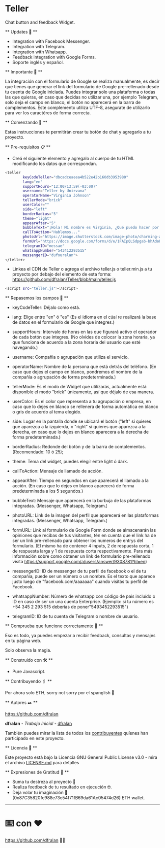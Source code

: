 # Teller
Chat button and feedback Widget.

** Updates 🤖 **

- Integration with Facebook Messenger.
- Integration with Telegram.
- Integration with Whatsapp.
- Feedback integration with Google Forms.
- Soporte inglés y español.

** Importante 🦄 **

La integración con el formulario de Google se realiza manualmente, es decir que tienes que generar el link del formulario de Google pre-rellenado desde tu cuenta de Google iniciada.
Puedes integrar solo una plataforma o todas las que quieras, en caso que decidas no utilizar una, por ejemplo Telegram, solo deja el campo en blanco, el botón no aparecerá en la barra de complementos.
Este complemento utiliza UTF-8, asegurate de utilizarlo para ver los caractéres de forma correcta.

** Comenzando 🚀 **

Estas instrucciones te permitirán crear tu botón de chat y agregarlo a tu proyecto.

** Pre-requisitos 📋 **

- Creá el siguiente elemento y agregalo al cuerpo de tu HTML modificando los datos que correspondan.

```bash
<teller 
        keyCodeTeller="dbcadceaeea4b522e42b160db3953980"
        lang="en"
        supportHours="12:00/13:59(-03:00)"
        username="Teller by Unirvana"
        operatorName="Virginia Johnson"
        tellerMode="brick"
        userColor=""
        side="left"
        borderRadius="5"
        theme="light"
        appearAfter="5"
        bubbleText="¡Hola! Mi nombre es Virginia, ¿Qué puedo hacer por ti?"
        callToAction="Hablemos..."
        photoUrl="https://image.shutterstock.com/image-photo/charming-asian-woman-working-office-260nw-1931289647.jpg"
        formUrl="https://docs.google.com/forms/d/e/1FAIpQLSdpgab-bhAdoFrIO7hqw2woqA7dIzxNHZa5sXCoMGfHT7NNCg/viewform?usp=pp_url&entry.1085830910=nice&entry.601918770=pepe&entry.1067325052=naranja&entry.52853599=pepe"
        telegramID="messae"
        whatsappNumber="543412293515"
        messengerID="dufouralan">
</teller>
```

- Linkea el CDN de Teller o agrega el archivo teller.js o teller.min.js a tu proyecto por debajo del elemento de esta forma: https://github.com/dfralan/Teller/blob/main/teller.js

```bash
<script src="teller.js"></script> 
```

** Repasemos los campos 🔧 **

- keyCodeTeller: Déjalo como está.

- lang: Elige entre "en" ó "es" (Es el idioma en el cúal re realizará la base de datos en el formulario de Google que integres.)

- supportHours: Intervalo de horas en las que figurará activo el operador de cada botón que integres. (No olvides de colocar la zona horaria, ya que funciona de acuerdo a la zona horaria del usuario que esté navegando.) 

- username: Compañia o agrupación que utiliza el servicio.

- operatorName: Nombre de la persona que está detrás del teléfono. (En caso que dejes el campo en blanco, pondremos el nombre de la compañía o agrupación de forma predeterminada.)

- tellerMode: Es el modo de Widget que utilizarás, actualmente está disponible el modo "brick" únicamente, así que déjalo de esa manera.

- userColor: Es el color que representa a tu agrupación o empresa, en caso que lo dejes en blanco se rellenera de forma automática en blanco o gris de acuerdo al tema elegido.

- side: Lugar en la pantalla donde se ubicará el botón ("left" si quieres que aparezca a la izquierda, o "right" si quieres que aparezca a la derecha, en caso que lo dejes en blanco aparecera a la derecha de forma predeterminada.)

- borderRadius: Redonde del botón y de la barra de complementos. (Recomendado: 10 ó 25);

- theme: Tema del widget, puedes elegír entre light ó dark.

- callToAction: Mensaje de llamado de acción.

- appearAfter: Tiempo en segundos en que aparecerá el llamado a la acción. (En caso que lo dejes en blanco aparecerá de forma predeterminada a los 5 segundos.)

- bubbleText: Mensaje que aparecerá en la burbuja de las plataformas integradas. (Messenger, Whatsapp, Telegram.)

- photoURL: Link de la imagen del perfil que aparecerá en las plataformas integradas. (Messenger, Whatsapp, Telegram.)

- formURL: Link al formulario de Google Form donde se almacenarán las opiniones que recibas de tus visitantes, tén en cuenta que el link ha de ser un link pre-rellenado para obtener los numeros de entrys del formulario. (El mismo ha de contener 4 inputs, 2 de respuesta corta, 1 de respuesta larga y 1 de respuesta corta respectivamente. Para más información sobre como obtener un link de formulario pre-rellenado visitá https://support.google.com/a/users/answer/9308781?hl=en)

- messengerID: ID de messenger de tu perfil de facebook o el de tu compañia, puede ser un número o un nombre. Es el texto que aparece justo luego de "facebook.com/aaaaaaa" cuando visitás tu perfil de Facebook.

- whatsappNumber: Número de whatsapp con código de país incluído o ID en caso de ser un una cuenta Enterprise. (Ejemplo: si tu número es +54 345 2 293 515 deberías de poner"5493452293515")

- telegramID: ID de tu cuenta de Telegram o nombre de usuario.

** Comprueba que funcione correctamente 🔧 **

Eso es todo, ya puedes empezar a recibir feedback, consultas y mensajes en tu página web.

Solo observa la magia. 

** Construido con 🛠️ **

* Pure Javascript.

** Contribuyendo 🖇️ **

Por ahora solo ETH, sorry not sorry por el spanglish 🦧

** Autores ✒️ **

https://github.com/dfralan

**dfralan** - *Trabajo Inicial* - [dfralan](https://github.com/dfralan)

También puedes mirar la lista de todos los [contribuyentes](https://github.com/dfralan/Teller/contributors) quíenes han participado en este proyecto. 

** Licencia 📄 **

Este proyecto está bajo la Licencia GNU General Public License v3.0 - mira el archivo [LICENSE.md](https://github.com/dfralan/Teller/blob/main/LICENSE) para detalles

** Expresiones de Gratitud 🎁 **

* Suma tu destreza al proyecto 📢
* Realiza feedback de tu resultado en ejecución 🤓.
* Deja volar tu imaginación 💫 (0x87C35820fe988e73c54f71fB69da61Ac05474d26) ETH wallet.

---
# ⌨️ con ❤️

https://github.com/dfralan 💁‍♂️
